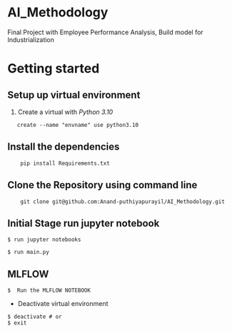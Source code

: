 # AI_Methodology
Final Project with Employee Performance Analysis, Build model for Industrialization 

 # Getting started

## Setup up virtual environment

1. Create a virtual with *Python 3.10*

```shell
   create --name "envname" use python3.10
```
## Install the dependencies 
```shell
    pip install Requirements.txt
```

## Clone the Repository using command line
```shell
    git clone git@github.com:Anand-puthiyapurayil/AI_Methodology.git
```
## Initial Stage run jupyter notebook
```shell
$ run jupyter notebooks
```


```shell
$ run main.py
```
## MLFLOW 

```shell
$  Run the MLFLOW NOTEBOOK
```

- Deactivate virtual environment

```shell
$ deactivate # or
$ exit
